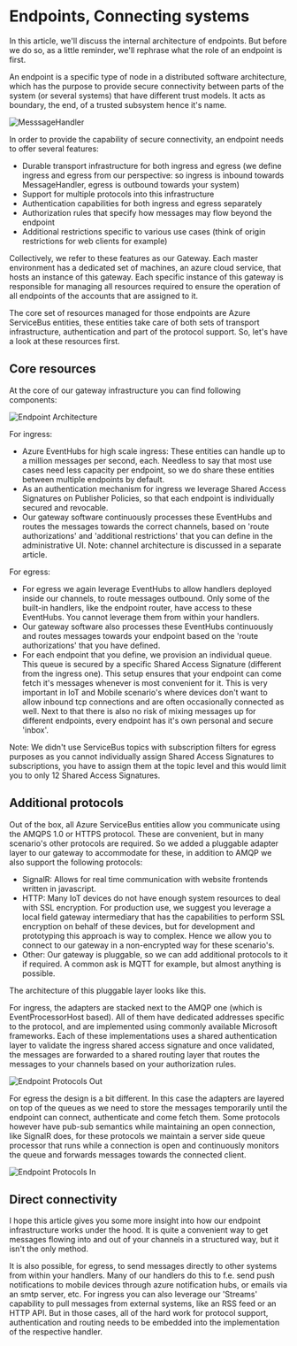 # Endpoints, Connecting systems

In this article, we'll discuss the internal architecture of endpoints. But before we do so, as a little reminder, we'll rephrase what the role of an endpoint is first.

An endpoint is a specific type of node in a distributed software architecture, which has the purpose to provide secure connectivity between parts of the system (or several systems) that have different trust models. It acts as boundary, the end, of a trusted subsystem hence it's name.

![MesssageHandler](/documentation/images/architecture-concepts.png)

In order to provide the capability of secure connectivity, an endpoint needs to offer several features:

* Durable transport infrastructure for both ingress and egress (we define ingress and egress from our perspective: so ingress is inbound towards MessageHandler, egress is outbound towards your system)
* Support for multiple protocols into this infrastructure
* Authentication capabilities for both ingress and egress separately
* Authorization rules that specify how messages may flow beyond the endpoint
* Additional restrictions specific to various use cases (think of origin restrictions for web clients for example)

Collectively, we refer to these features as our Gateway. Each master environment has a dedicated set of machines, an azure cloud service, that hosts an instance of this gateway. Each specific instance of this gateway is responsible for managing all resources required to ensure the operation of all endpoints of the accounts that are assigned to it.

The core set of resources managed for those endpoints are Azure ServiceBus entities, these entities take care of both sets of transport infrastructure, authentication and part of the protocol support. So, let's have a look at these resources first.

## Core resources

At the core of our gateway infrastructure you can find following components:

![Endpoint Architecture](/documentation/images/architecture-endpoint.png)

For ingress:

* Azure EventHubs for high scale ingress: These entities can handle up to a million messages per second, each. Needless to say that most use cases need less capacity per endpoint, so we do share these entities between multiple endpoints by default.
* As an authentication mechanism for ingress we leverage Shared Access Signatures on Publisher Policies, so that each endpoint is individually secured and revocable.
* Our gateway software continuously processes these EventHubs and routes the messages towards the correct channels, based on 'route authorizations' and 'additional restrictions' that you can define in the administrative UI. Note: channel architecture is discussed in a separate article.

For egress:

* For egress we again leverage EventHubs to allow handlers deployed inside our channels, to route messages outbound. Only some of the built-in handlers, like the endpoint router, have access to these EventHubs. You cannot leverage them from within your handlers.
* Our gateway software also processes these EventHubs continuously and routes messages towards your endpoint based on the 'route authorizations' that you have defined.
* For each endpoint that you define, we provision an individual queue. This queue is secured by a specific Shared Access Signature (different from the ingress one). This setup ensures that your endpoint can come fetch it's messages whenever is most convenient for it. This is very important in IoT and Mobile scenario's where devices don't want to allow inbound tcp connections and are often occasionally connected as well. Next to that there is also no risk of mixing messages up for different endpoints, every endpoint has it's own personal and secure 'inbox'.

Note: We didn't use ServiceBus topics with subscription filters for egress purposes as you cannot individually assign Shared Access Signatures to subscriptions, you have to assign them at the topic level and this would limit you to only 12 Shared Access Signatures.

## Additional protocols

Out of the box, all Azure ServiceBus entities allow you communicate using the AMQPS 1.0 or HTTPS protocol. These are convenient, but in many scenario's other protocols are required. So we added a pluggable adapter layer to our gateway to accommodate for these, in addition to AMQP we also support the following protocols:

* SignalR: Allows for real time communication with website frontends written in javascript.
* HTTP: Many IoT devices do not have enough system resources to deal with SSL encryption. For production use, we suggest you leverage a local field gateway intermediary that has the capabilities to perform SSL encryption on behalf of these devices, but for development and prototyping this approach is way to complex. Hence we allow you to connect to our gateway in a non-encrypted way for these scenario's.
* Other: Our gateway is pluggable, so we can add additional protocols to it if required. A common ask is MQTT for example, but almost anything is possible.

The architecture of this pluggable layer looks like this.

For ingress, the adapters are stacked next to the AMQP one (which is EventProcessorHost based). All of them have dedicated addresses specific to the protocol, and are implemented using commonly available Microsoft frameworks. Each of these implementations uses a shared authentication layer to validate the ingress shared access signature and once validated, the messages are forwarded to a shared routing layer that routes the messages to your channels based on your authorization rules.

![Endpoint Protocols Out](/documentation/images/architecture-endpoint-protocols-in.png)

For egress the design is a bit different. In this case the adapters are layered on top of the queues as we need to store the messages temporarily until the endpoint can connect, authenticate and come fetch them. Some protocols however have pub-sub semantics while maintaining an open connection, like SignalR does, for these protocols we maintain a server side queue processor that runs while a connection is open and continuously monitors the queue and forwards messages towards the connected client.

![Endpoint Protocols In](/documentation/images/architecture-endpoint-protocols-out.png)

## Direct connectivity

I hope this article gives you some more insight into how our endpoint infrastructure works under the hood. It is quite a convenient way to get messages flowing into and out of your channels in a structured way, but it isn't the only method. 

It is also possible, for egress, to send messages directly to other systems from within your handlers. Many of our handlers do this to f.e. send push notifications to mobile devices through azure notification hubs, or emails via an smtp server, etc. For ingress you can also leverage our 'Streams' capability to pull messages from external systems, like an RSS feed or an HTTP API. But in those cases, all of the hard work for protocol support, authentication and routing needs to be embedded into the implementation of the respective handler.

